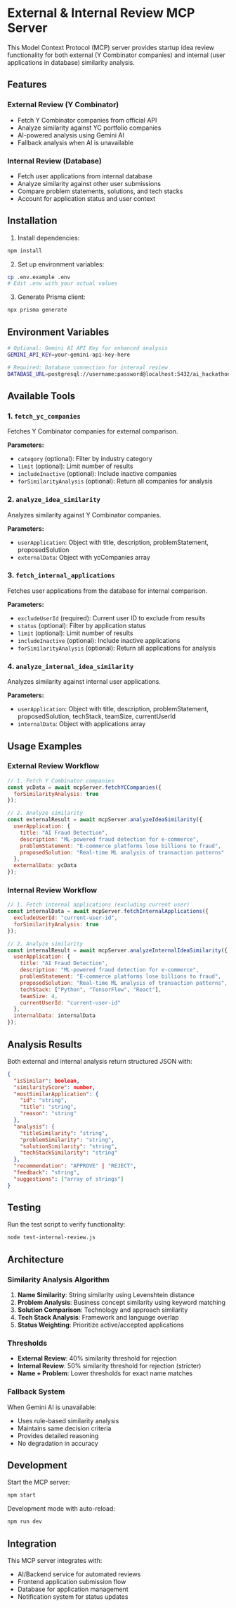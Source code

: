 # External & Internal Review MCP Server

This Model Context Protocol (MCP) server provides startup idea review functionality for both external (Y Combinator companies) and internal (user applications in database) similarity analysis.

## Features

### External Review (Y Combinator)
- Fetch Y Combinator companies from official API
- Analyze similarity against YC portfolio companies
- AI-powered analysis using Gemini AI
- Fallback analysis when AI is unavailable

### Internal Review (Database)
- Fetch user applications from internal database
- Analyze similarity against other user submissions
- Compare problem statements, solutions, and tech stacks
- Account for application status and user context

## Installation

1. Install dependencies:
```bash
npm install
```

2. Set up environment variables:
```bash
cp .env.example .env
# Edit .env with your actual values
```

3. Generate Prisma client:
```bash
npx prisma generate
```

## Environment Variables

```bash
# Optional: Gemini AI API Key for enhanced analysis
GEMINI_API_KEY=your-gemini-api-key-here

# Required: Database connection for internal review
DATABASE_URL=postgresql://username:password@localhost:5432/ai_hackathon
```

## Available Tools

### 1. `fetch_yc_companies`
Fetches Y Combinator companies for external comparison.

**Parameters:**
- `category` (optional): Filter by industry category
- `limit` (optional): Limit number of results
- `includeInactive` (optional): Include inactive companies
- `forSimilarityAnalysis` (optional): Return all companies for analysis

### 2. `analyze_idea_similarity`
Analyzes similarity against Y Combinator companies.

**Parameters:**
- `userApplication`: Object with title, description, problemStatement, proposedSolution
- `externalData`: Object with ycCompanies array

### 3. `fetch_internal_applications`
Fetches user applications from the database for internal comparison.

**Parameters:**
- `excludeUserId` (required): Current user ID to exclude from results
- `status` (optional): Filter by application status
- `limit` (optional): Limit number of results
- `includeInactive` (optional): Include inactive applications
- `forSimilarityAnalysis` (optional): Return all applications for analysis

### 4. `analyze_internal_idea_similarity`
Analyzes similarity against internal user applications.

**Parameters:**
- `userApplication`: Object with title, description, problemStatement, proposedSolution, techStack, teamSize, currentUserId
- `internalData`: Object with applications array

## Usage Examples

### External Review Workflow
```javascript
// 1. Fetch Y Combinator companies
const ycData = await mcpServer.fetchYCCompanies({
  forSimilarityAnalysis: true
});

// 2. Analyze similarity
const externalResult = await mcpServer.analyzeIdeaSimilarity({
  userApplication: {
    title: "AI Fraud Detection",
    description: "ML-powered fraud detection for e-commerce",
    problemStatement: "E-commerce platforms lose billions to fraud",
    proposedSolution: "Real-time ML analysis of transaction patterns"
  },
  externalData: ycData
});
```

### Internal Review Workflow
```javascript
// 1. Fetch internal applications (excluding current user)
const internalData = await mcpServer.fetchInternalApplications({
  excludeUserId: "current-user-id",
  forSimilarityAnalysis: true
});

// 2. Analyze similarity
const internalResult = await mcpServer.analyzeInternalIdeaSimilarity({
  userApplication: {
    title: "AI Fraud Detection",
    description: "ML-powered fraud detection for e-commerce",
    problemStatement: "E-commerce platforms lose billions to fraud",
    proposedSolution: "Real-time ML analysis of transaction patterns",
    techStack: ["Python", "TensorFlow", "React"],
    teamSize: 4,
    currentUserId: "current-user-id"
  },
  internalData: internalData
});
```

## Analysis Results

Both external and internal analysis return structured JSON with:

```json
{
  "isSimilar": boolean,
  "similarityScore": number,
  "mostSimilarApplication": {
    "id": "string",
    "title": "string", 
    "reason": "string"
  },
  "analysis": {
    "titleSimilarity": "string",
    "problemSimilarity": "string",
    "solutionSimilarity": "string",
    "techStackSimilarity": "string"
  },
  "recommendation": "APPROVE" | "REJECT",
  "feedback": "string",
  "suggestions": ["array of strings"]
}
```

## Testing

Run the test script to verify functionality:

```bash
node test-internal-review.js
```

## Architecture

### Similarity Analysis Algorithm

1. **Name Similarity**: String similarity using Levenshtein distance
2. **Problem Analysis**: Business concept similarity using keyword matching
3. **Solution Comparison**: Technology and approach similarity
4. **Tech Stack Analysis**: Framework and language overlap
5. **Status Weighting**: Prioritize active/accepted applications

### Thresholds

- **External Review**: 40% similarity threshold for rejection
- **Internal Review**: 50% similarity threshold for rejection (stricter)
- **Name + Problem**: Lower thresholds for exact name matches

### Fallback System

When Gemini AI is unavailable:
- Uses rule-based similarity analysis
- Maintains same decision criteria
- Provides detailed reasoning
- No degradation in accuracy

## Development

Start the MCP server:
```bash
npm start
```

Development mode with auto-reload:
```bash
npm run dev
```

## Integration

This MCP server integrates with:
- AI/Backend service for automated reviews
- Frontend application submission flow
- Database for application management
- Notification system for status updates
